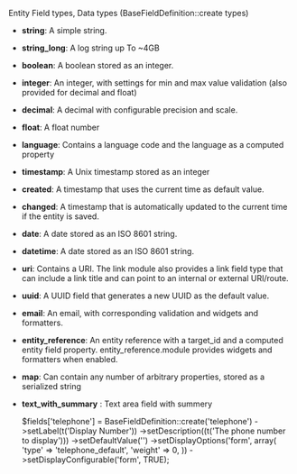 Entity Field types, Data types
(BaseFieldDefinition::create types)

+ __string__: A simple string.
+ __string_long__: A log string up To ~4GB
+ __boolean__: A boolean stored as an integer.
+ __integer__: An integer, with settings for min and max value validation (also provided for decimal and float)
+ __decimal__: A decimal with configurable precision and scale.
+ __float__: A float number
+ __language__: Contains a language code and the language as a computed property
+ __timestamp__: A Unix timestamp stored as an integer
+ __created__: A timestamp that uses the current time as default value.
+ __changed__: A timestamp that is automatically updated to the current time if the entity is saved.
+ __date__: A date stored as an ISO 8601 string.
+ __datetime__: A date stored as an ISO 8601 string.
+ __uri__: Contains a URI. The link module also provides a link field type that can include a link title and can point to an internal or external URI/route.
+ __uuid__: A UUID field that generates a new UUID as the default value.
+ __email__: An email, with corresponding validation and widgets and formatters.
+ __entity_reference__: An entity reference with a target_id and a computed entity field property. entity_reference.module provides widgets and formatters when enabled.
+ __map__: Can contain any number of arbitrary properties, stored as a serialized string
+ __text_with_summary__ : Text area field with summery

    $fields['telephone'] = BaseFieldDefinition::create('telephone')
          ->setLabel(t('Display Number'))
          ->setDescription((t('The phone number to display')))
          ->setDefaultValue('')
          ->setDisplayOptions('form', array(
            'type' => 'telephone_default',
            'weight' => 0,
          ))
          ->setDisplayConfigurable('form', TRUE);
